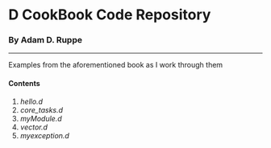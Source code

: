 # D CookBook Code Repository
### By Adam D. Ruppe

-------------------------------------------------------------------
Examples from the aforementioned book as I work through them
#### Contents
1. *hello.d*
2. *core_tasks.d*
3. *myModule.d*
4. *vector.d*
5. *myexception.d*
